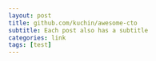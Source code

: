 ```yaml
---
layout: post
title: github.com/kuchin/awesome-cto
subtitle: Each post also has a subtitle
categories: link
tags: [test]
---
```

